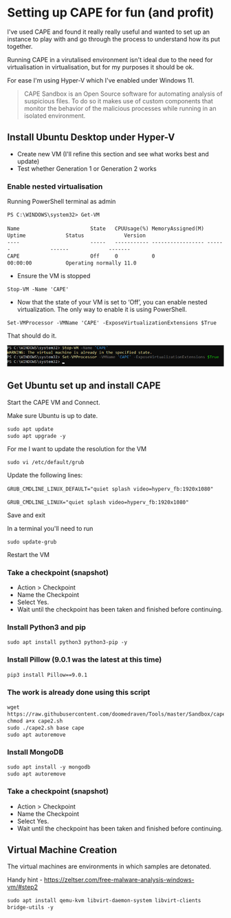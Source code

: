 # Setting up CAPE for fun (and profit)
I've used CAPE and found it really really useful and wanted to set up an instance to play with and go through the process to understand how its put together.

Running CAPE in a virutalised environment isn't ideal due to the need for virtualisation in virtualisation, but for my purposes it should be ok.

For ease I'm using Hyper-V which I've enabled under Windows 11.

> CAPE Sandbox is an Open Source software for automating analysis of suspicious files. To do so it makes use of custom components that monitor the behavior of the malicious processes while running in an isolated environment.

## Install Ubuntu Desktop under Hyper-V
* Create new VM (I'll refine this section and see what works best and update)
* Test whether Generation 1 or Generation 2 works

### Enable nested virtualisation
Running PowerShell terminal as admin

```
PS C:\WINDOWS\system32> Get-VM

Name                       State   CPUUsage(%) MemoryAssigned(M) Uptime             Status             Version
----                       -----   ----------- ----------------- ------             ------             -------
CAPE                       Off     0           0                 00:00:00           Operating normally 11.0
```
* Ensure the VM is stopped

```
Stop-VM -Name 'CAPE'
```
* Now that the state of your VM is set to ‘Off’, you can enable nested virtualization. The only way to enable it is using PowerShell. 

```
Set-VMProcessor -VMName 'CAPE' -ExposeVirtualizationExtensions $True
```
That should do it.

![](2022-03-19-02-23-13.png)

## Get Ubuntu set up and install CAPE
Start the CAPE VM and Connect.

Make sure Ubuntu is up to date.
```
sudo apt update
sudo apt upgrade -y
```
For me I want to update the resolution for the VM
```
sudo vi /etc/default/grub
```
Update the following lines:

`GRUB_CMDLINE_LINUX_DEFAULT="quiet splash video=hyperv_fb:1920x1080"`

`GRUB_CMDLINE_LINUX="quiet splash video=hyperv_fb:1920x1080"`

Save and exit

In a terminal you'll need to run
```
sudo update-grub
```
Restart the VM

### Take a checkpoint (snapshot)
* Action > Checkpoint
* Name the Checkpoint
* Select Yes.
* Wait until the checkpoint has been taken and finished before continuing.

### Install Python3 and pip
```
sudo apt install python3 python3-pip -y
```

### Install Pillow (9.0.1 was the latest at this time)
```
pip3 install Pillow==9.0.1
```
### The work is already done using this script
```
wget https://raw.githubusercontent.com/doomedraven/Tools/master/Sandbox/cape2.sh
chmod a+x cape2.sh
sudo ./cape2.sh base cape
sudo apt autoremove
```

### Install MongoDB
```
sudo apt install -y mongodb
sudo apt autoremove
```
### Take a checkpoint (snapshot)
* Action > Checkpoint
* Name the Checkpoint
* Select Yes.
* Wait until the checkpoint has been taken and finished before continuing.

## Virtual Machine Creation
The virtual machines are environments in which samples are detonated.

Handy hint - https://zeltser.com/free-malware-analysis-windows-vm/#step2

```
sudo apt install qemu-kvm libvirt-daemon-system libvirt-clients bridge-utils -y
```

